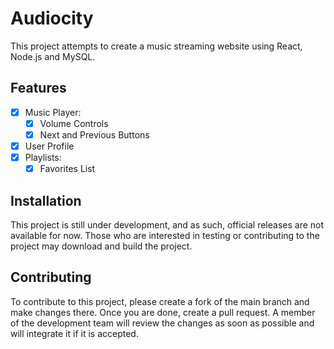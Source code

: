 # Audiocity

This project attempts to create a music streaming website using React, Node.js and MySQL.

## Features

- [x] Music Player:
  - [x] Volume Controls
  - [x] Next and Previous Buttons
- [x] User Profile
- [x] Playlists:
  - [x] Favorites List

## Installation

This project is still under development, and as such, official releases are not available for now. Those who are interested in testing or contributing to the project may download and build the project.

## Contributing

To contribute to this project, please create a fork of the main branch and make changes there. Once you are done, create a pull request. A member of the development team will review the changes as soon as possible and will integrate it if it is accepted.
